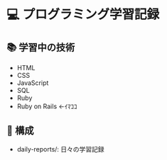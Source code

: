 # 💻 プログラミング学習記録

## 📚 学習中の技術
- HTML
- CSS
- JavaScript
- SQL
- Ruby
- Ruby on Rails ←ｲﾏｺｺ

## 📂 構成
- daily-reports/: 日々の学習記録
